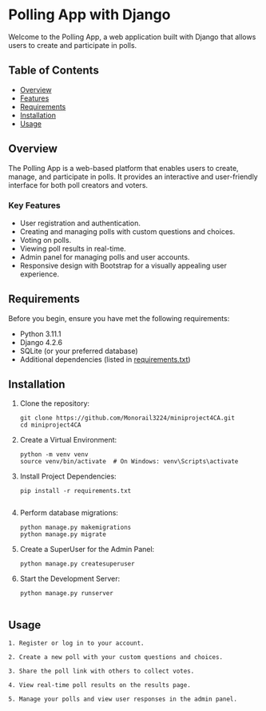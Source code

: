 # Polling App with Django

Welcome to the Polling App, a web application built with Django that allows users to create and participate in polls.

## Table of Contents

- [Overview](#overview)
- [Features](#key-features)
- [Requirements](#requirements)
- [Installation](#installation)
- [Usage](#usage)

## Overview

The Polling App is a web-based platform that enables users to create, manage, and participate in polls. It provides an interactive and user-friendly interface for both poll creators and voters.

### Key Features

- User registration and authentication.
- Creating and managing polls with custom questions and choices.
- Voting on polls.
- Viewing poll results in real-time.
- Admin panel for managing polls and user accounts.
- Responsive design with Bootstrap for a visually appealing user experience.

## Requirements

Before you begin, ensure you have met the following requirements:

- Python 3.11.1
- Django 4.2.6
- SQLite (or your preferred database)
- Additional dependencies (listed in [requirements.txt](requirements.txt))

## Installation

1. Clone the repository:

   ```shell
   git clone https://github.com/Monorail3224/miniproject4CA.git
   cd miniproject4CA

2. Create a Virtual Environment:

    ```shell
    python -m venv venv
    source venv/bin/activate  # On Windows: venv\Scripts\activate

3. Install Project Dependencies:
    ```shell
    pip install -r requirements.txt


4. Perform database migrations:
    ```shell
    python manage.py makemigrations
    python manage.py migrate

5. Create a SuperUser for the Admin Panel:
    ```shell
    python manage.py createsuperuser

6. Start the Development Server:
    ```shell
    python manage.py runserver


## Usage

    1. Register or log in to your account.

    2. Create a new poll with your custom questions and choices.

    3. Share the poll link with others to collect votes.

    4. View real-time poll results on the results page.

    5. Manage your polls and view user responses in the admin panel.